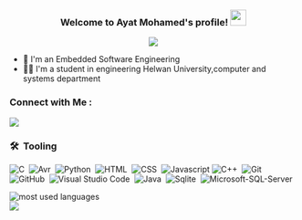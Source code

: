 
<h3 align="center">
  Welcome to Ayat Mohamed's profile!
  <img src="https://media.giphy.com/media/hvRJCLFzcasrR4ia7z/giphy.gif" width="28">
</h3>

<!-- Typing SVG by DenverCoder1 - https://github.com/DenverCoder1/readme-typing-svg -->
<p align="center">
  <a href="https://github.com/DenverCoder1/readme-typing-svg"><img src="https://readme-typing-svg.herokuapp.com/?lines=Embedded%20Software%20Engineering;Will%20not%20leave%20untill%20achieve&font=Fira%20Code&center=true&width=440&height=45&color=FFFF00&vCenter=true&size=22"></a>
</p> 

- 🏢 I'm an Embedded Software Engineering
- 👨‍💻 I'm  a student in engineering Helwan University,computer and systems department 


### Connect with Me :

<a href="https://www.linkedin.com/in/ayat-mohamed-35214221b/" target="_blank"><img src="https://img.shields.io/badge/-Ayat%20Mohamed-0077B5?style=for-the-badge&logo=Linkedin&logoColor=white"/></a>
### 🛠 &nbsp;Tooling
![C](https://img.shields.io/badge/-C-05122A?style=flat&logo=C)&nbsp;
![Avr](https://img.shields.io/badge/-Avr%20-05122A?style=flat&logo=Avr)&nbsp;
![Python](https://img.shields.io/badge/-Python-05122A?style=flat&logo=Python&logoColor=563D7C)&nbsp;
![HTML](https://img.shields.io/badge/-HTML-05122A?style=flat&logo=HTML5)&nbsp;
![CSS](https://img.shields.io/badge/-CSS-05122A?style=flat&logo=CSS3&logoColor=1572B6)&nbsp;
![Javascript](https://img.shields.io/badge/-Js-05122A?style=flat&logo=Javascript)
![C++](https://img.shields.io/badge/-C++-05122A?style=flat&logo=C++&logoColor=339933)&nbsp;
![Git](https://img.shields.io/badge/-Git-05122A?style=flat&logo=git)&nbsp;
![GitHub](https://img.shields.io/badge/-GitHub-05122A?style=flat&logo=github)&nbsp;
![Visual Studio Code](https://img.shields.io/badge/-Visual%20Studio%20Code-05122A?style=flat&logo=visual-studio-code&logoColor=007ACC)&nbsp;
![Java](https://img.shields.io/badge/-Java-05122A?style=flat&logo=Java)&nbsp;
![Sqlite](https://img.shields.io/badge/-Sqlite-05122A?style=flat&logo=Sqlite)&nbsp;
![Microsoft-SQL-Server](https://img.shields.io/badge/-Microsoft%20SQL%20Server-05122A?style=flat&logo=Microsoft-SQL-Server)&nbsp;





<img align="left" src="https://github-readme-stats.vercel.app/api/top-langs?username=Ayat237&show_icons=true&locale=en&layout=compact&theme=radical" alt="most used languages" />
<br>
<a href="https://komarev.com/ghpvc/?username=Ayat237&style=for-the-badge">
    <img src="https://komarev.com/ghpvc/?username=Ayat237&style=for-the-badge">
</a>
